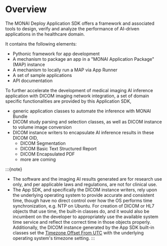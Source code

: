 # Overview

The MONAI Deploy Application SDK offers a framework and associated tools to design, verify and analyze the performance of AI-driven applications in the healthcare domain.

It contains the following elements:

- Pythonic framework for app development
- A mechanism to package an app in a "MONAI Application Package" (MAP) instance
- A mechanism to locally run a MAP via App Runner
- A set of sample applications
- API documentation

To further accelerate the development of medical imaging AI inference application with DICOM imaging network integration, a set of domain specific functionalities are provided by this Application SDK,
- generic application classes to automate the inference with MONAI Bundle
- DICOM study parsing and selection classes, as well as DICOM instance to volume image conversion
- DICOM instance writers to encapsulate AI inference results in these DICOM OID,
  - DICOM Segmentation
  - DICOM Basic Text Structured Report
  - DICOM Encapsulated PDF
  - more are coming

:::{note}
- The software and the imaging AI results generated are for research use only, and per applicable laws and regulations, are not for clinical use.
- The App SDK, and specifically the DICOM instance writers, rely upon the underlying operating system to provide accurate and consistent time, though have no direct control over how the OS performs time synchronization, e.g. NTP on Ubuntu. For creation of DICOM or HL7 objects that use time, the built-in classes do, and it would also be incumbent on the developer to appropriately use the available system time service and reflect the correct time in those objects properly. Additionally, the DICOM instance generated by the App SDK built-in classes set the <a href="https://dicom.nema.org/medical/dicom/2020b/output/chtml/part03/sect_C.12.5.html">Timezone Offset From UTC</a> with the underlying operating system's timezone setting.
:::